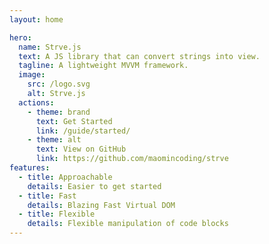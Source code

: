 ```yaml
---
layout: home

hero:
  name: Strve.js
  text: A JS library that can convert strings into view.
  tagline: A lightweight MVVM framework.
  image:
    src: /logo.svg
    alt: Strve.js
  actions:
    - theme: brand
      text: Get Started
      link: /guide/started/
    - theme: alt
      text: View on GitHub
      link: https://github.com/maomincoding/strve
features:
  - title: Approachable
    details: Easier to get started
  - title: Fast
    details: Blazing Fast Virtual DOM
  - title: Flexible
    details: Flexible manipulation of code blocks
---
```


